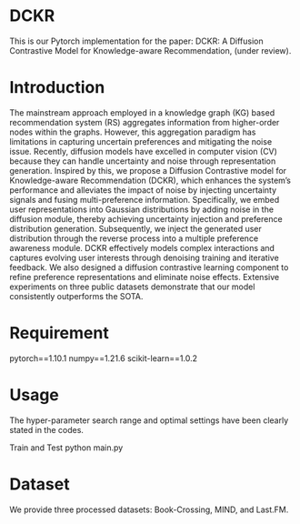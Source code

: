 # DCKR
This is our Pytorch implementation for the paper: DCKR: A Diffusion Contrastive Model for Knowledge-aware Recommendation, (under review).

# Introduction
The mainstream approach employed in a knowledge graph (KG) based recommendation system (RS) aggregates information from higher-order nodes within the graphs. However, this aggregation paradigm has limitations in capturing uncertain preferences and mitigating the noise issue. Recently, diffusion models have excelled in computer vision (CV) because they can handle uncertainty and noise through representation generation. Inspired by this, we propose a Diffusion Contrastive model for Knowledge-aware Recommendation (DCKR), which enhances the system’s performance and alleviates the impact of noise by injecting uncertainty signals and fusing multi-preference information. Specifically, we embed user representations into Gaussian distributions by adding noise in the diffusion module, thereby achieving uncertainty injection and preference distribution generation. Subsequently, we inject the generated user distribution through the reverse process into a multiple preference awareness module. DCKR effectively models complex interactions and captures evolving user interests through denoising training and iterative feedback. We also designed a diffusion contrastive learning component to refine preference representations and eliminate noise effects. Extensive experiments on three public datasets demonstrate that our model consistently outperforms the SOTA. 

# Requirement
pytorch==1.10.1
numpy==1.21.6
scikit-learn==1.0.2

# Usage
The hyper-parameter search range and optimal settings have been clearly stated in the codes.

Train and Test
python main.py 

# Dataset
We provide three processed datasets: Book-Crossing, MIND, and Last.FM.
